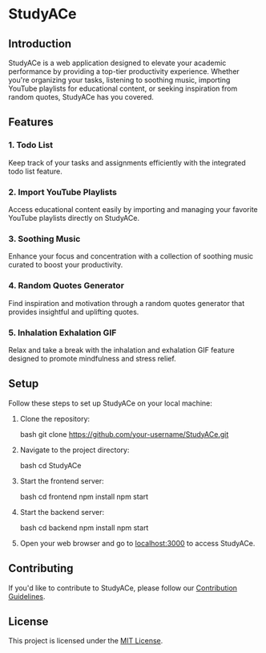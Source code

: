 # StudyACe

## Introduction

StudyACe is a web application designed to elevate your academic performance by providing a top-tier productivity experience. Whether you're organizing your tasks, listening to soothing music, importing YouTube playlists for educational content, or seeking inspiration from random quotes, StudyACe has you covered.

## Features

### 1. Todo List

Keep track of your tasks and assignments efficiently with the integrated todo list feature.

### 2. Import YouTube Playlists

Access educational content easily by importing and managing your favorite YouTube playlists directly on StudyACe.

### 3. Soothing Music

Enhance your focus and concentration with a collection of soothing music curated to boost your productivity.

### 4. Random Quotes Generator

Find inspiration and motivation through a random quotes generator that provides insightful and uplifting quotes.

### 5. Inhalation Exhalation GIF

Relax and take a break with the inhalation and exhalation GIF feature designed to promote mindfulness and stress relief.

## Setup

Follow these steps to set up StudyACe on your local machine:

1. Clone the repository:

    bash
    git clone https://github.com/your-username/StudyACe.git
    

2. Navigate to the project directory:

    bash
    cd StudyACe
    

3. Start the frontend server:

    bash
    cd frontend
    npm install
    npm start
    

4. Start the backend server:

    bash
    cd backend
    npm install
    npm start
    

5. Open your web browser and go to [localhost:3000](http://localhost:3000) to access StudyACe.

## Contributing

If you'd like to contribute to StudyACe, please follow our [Contribution Guidelines](CONTRIBUTING.md).

## License

This project is licensed under the [MIT License](LICENSE).